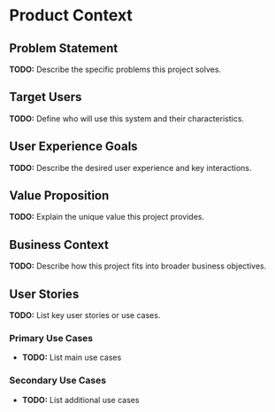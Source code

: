 # Product Context

## Problem Statement
**TODO:** Describe the specific problems this project solves.

## Target Users
**TODO:** Define who will use this system and their characteristics.

## User Experience Goals
**TODO:** Describe the desired user experience and key interactions.

## Value Proposition
**TODO:** Explain the unique value this project provides.

## Business Context
**TODO:** Describe how this project fits into broader business objectives.

## User Stories
**TODO:** List key user stories or use cases.

### Primary Use Cases
- **TODO:** List main use cases

### Secondary Use Cases
- **TODO:** List additional use cases 